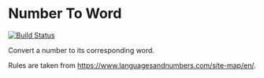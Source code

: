 # Number To Word
[![Build Status](https://travis-ci.org/tungbeier/number-to-word.svg?branch=master)](https://travis-ci.org/tungbeier/number-to-word)

Convert a number to its corresponding word.

Rules are taken from https://www.languagesandnumbers.com/site-map/en/.
